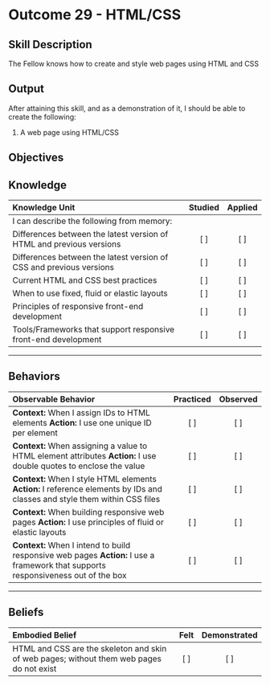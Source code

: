 # Outcome 29 - HTML/CSS

**Skill Description**
----------
The Fellow knows how to create and style web pages using HTML and CSS

**Output**
----------
After attaining this skill, and as a demonstration of it, I should be able to create the following:

1. A web page using HTML/CSS


**Objectives**
----------
## **Knowledge**


| Knowledge Unit   |      Studied      | Applied |
|:-------------|:------------------:|:--------:|
| I can describe the following from memory: | | |
| Differences between the latest version of HTML and previous versions | [ ] | [ ]  |
| Differences between the latest version of CSS and previous versions | [ ] | [ ]  |
| Current HTML and CSS best practices | [ ] | [ ]  |
| When to use fixed, fluid or elastic layouts | [ ] | [ ]  |
| Principles of responsive front-end development | [ ] | [ ]  |
| Tools/Frameworks that support responsive front-end development     | [ ] | [ ]  |



----------


## **Behaviors**

| Observable Behavior   |      Practiced      | Observed |
|:-------------|:------------------:|:--------:|
| **Context:** When I assign IDs to HTML elements **Action:** I use one unique ID per element | [ ] | [ ] |
| **Context:** When assigning a value to HTML element attributes **Action:** I use double quotes to enclose the value | [ ] | [ ] |
| **Context:** When I style HTML elements **Action:** I reference elements by IDs and classes and style them within CSS files | [ ] | [ ] |
| **Context:** When building responsive web pages **Action:** I use principles of fluid or elastic layouts | [ ] | [ ] |
| **Context:** When I intend to build responsive web pages **Action:** I use a framework that supports responsiveness out of the box | [ ] | [ ] |

----------


## **Beliefs**


| Embodied Belief   |      Felt      | Demonstrated |
|:-------------|:------------------:|:--------:|
| HTML and CSS are the skeleton and skin of web pages; without them web pages do not exist | [ ] | [ ] |


